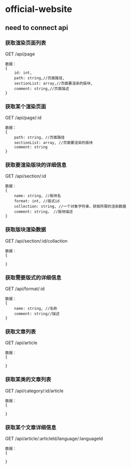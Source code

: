 # official-website

## need to connect api

### 获取渲染页面列表

GET /api/page
```
数据：
{
	id: int,
	path: string,//页面路径,
	sectionList: array,//页面要渲染的版块,
	comment: string,//页面描述
}
```

### 获取某个渲染页面

GET /api/page/:id
```
数据：
{
	path: string, //页面路径
	sectionList: array, //页面要渲染的版块
	comment: string
}
```

### 获取要渲染版块的详细信息

GET /api/section/:id
```
数据：
{
	name: string, //板块名
	format: int, //版式id
	collection: string, //一个对象字符串，获取所需的渲染数据
	comment: string， //版块描述
}
```
### 获取版块渲染数据

GET /api/section/:id/collaction
```
数据：
{
	
}
```

### 获取需要版式的详细信息

GET /api/format/:id
```
数据：
{
	name: string, //名称
	comment: string//描述
}
```

### 获取文章列表

GET /api/article
```
数据：
{

}
```

### 获取某类的文章列表

GET /api/category/:id/article
```
数据：
{

}
```

### 获取某个文章详细信息

GET /api/article/:articleId/language/:languageId
```
数据：
{

}
```

